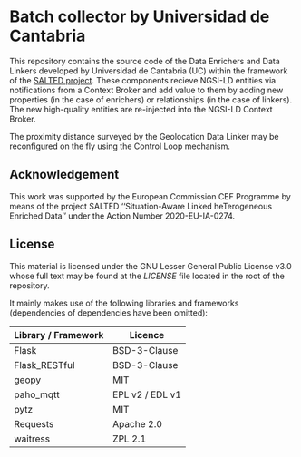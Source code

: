 # Batch collector by Universidad de Cantabria
This repository contains the source code of the Data Enrichers and Data Linkers developed by Universidad de Cantabria (UC) within the framework of the [SALTED project](https://salted-project.eu/). These components recieve NGSI-LD entities via notifications from a Context Broker and add value to them by adding new properties (in the case of enrichers) or relationships (in the case of linkers). The new high-quality entities are re-injected into the NGSI-LD Context Broker.

The proximity distance surveyed by the Geolocation Data Linker may be reconfigured on the fly using the Control Loop mechanism.

## Acknowledgement
This work was supported by the European Commission CEF Programme by means of the project SALTED ‘‘Situation-Aware Linked heTerogeneous Enriched Data’’ under the Action Number 2020-EU-IA-0274.

## License
This material is licensed under the GNU Lesser General Public License v3.0 whose full text may be found at the *LICENSE* file located in the root of the repository.

It mainly makes use of the following libraries and frameworks (dependencies of dependencies have been omitted):

| Library / Framework |   Licence    |
|---------------------|--------------|
| Flask          | BSD-3-Clause          |
| Flask_RESTful          | BSD-3-Clause          |
| geopy          | MIT          |
| paho_mqtt          | EPL v2 / EDL v1          |
| pytz             | MIT          |
| Requests                 | Apache 2.0          |
| waitress          | ZPL 2.1     |
